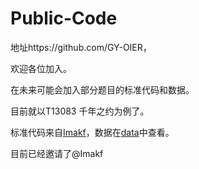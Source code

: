 # Public-Code

地址https://github.com/GY-OIER，

欢迎各位加入。

在未来可能会加入部分题目的标准代码和数据。

目前就以T13083 千年之约为例了。

标准代码来自[Imakf](https://github.com/GY-OIER/Public-Code/blob/master/T13083.cpp)，数据在[data](https://github.com/GY-OIER/Public-Code/tree/master/data/T13083)中查看。

目前已经邀请了@Imakf 
